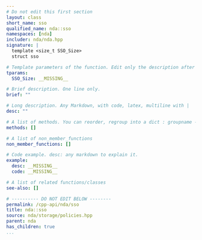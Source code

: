 ```yaml
---
# Do not edit this first section
layout: class
short_name: sso
qualified_name: nda::sso
namespaces: [nda]
includer: nda/nda.hpp
signature: |
  template <size_t SSO_Size>
  struct sso

# Template parameters of the function. Edit only the description after the :
tparams:
  SSO_Size: __MISSING__

# Brief description. One line only.
brief: ""

# Long description. Any Markdown, with code, latex, multiline with |
desc: ""

# A list of methods. You can reorder, regroup into a dict : groupname -> list
methods: []

# A list of non_member_functions
non_member_functions: []

# Code example. desc: any markdown to explain it.
example:
  desc: __MISSING__
  code: __MISSING__

# A list of related functions/classes
see-also: []

# ---------- DO NOT EDIT BELOW --------
permalink: /cpp-api/nda/sso
title: nda::sso
source: nda/storage/policies.hpp
parent: nda
has_children: true
...
```


